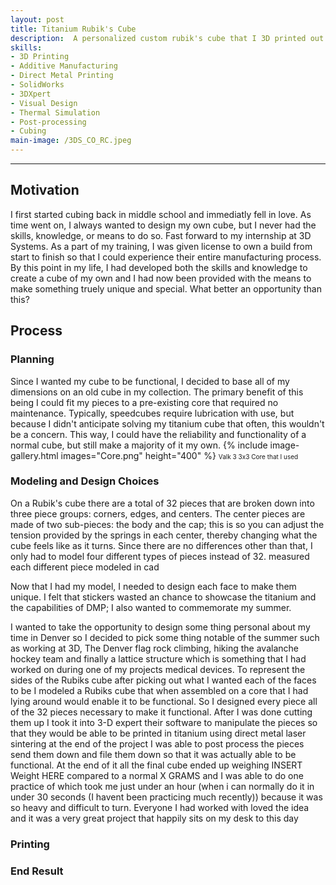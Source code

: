 ```yaml
---
layout: post
title: Titanium Rubik's Cube
description:  A personalized custom rubik's cube that I 3D printed out of titanium during my time spent with 3D Systems in Summer 2022
skills: 
- 3D Printing
- Additive Manufacturing
- Direct Metal Printing
- SolidWorks
- 3DXpert
- Visual Design
- Thermal Simulation
- Post-processing
- Cubing
main-image: /3DS_CO_RC.jpeg
---
```

---
## Motivation
I first started cubing back in middle school and immediatly fell in love. As time went on, I always wanted to design my own cube, but I never had the skills, knowledge, or means to do so. Fast forward to my internship at 3D Systems. As a part of my training, I was given license to own a build from start to finish so that I could experience their entire manufacturing process. By this point in my life, I had developed both the skills and knowledge to create a cube of my own and I had now been provided with the means to make something truely unique and special. What better an opportunity than this? <!-- fix this sentence? --> 

## Process
### Planning
Since I wanted my cube to be functional, I decided to base all of my dimensions on an old cube in my collection. The primary benefit of this being I could fit my pieces to a pre-existing core that required no maintenance. Typically, speedcubes require lubrication with use, but because I didn't anticipate solving my titanium cube that often, this wouldn't be a concern. This way, I could have the reliability and functionality of a normal cube, but still make a majority of it my own. 
{% include image-gallery.html images="Core.png" height="400" %}
<span style="font-size: 10px"> Valk 3 3x3 Core that I used </span>

### Modeling and Design Choices
<!-- talk about modeling the pieces -->
On a Rubik's cube there are a total of 32 pieces that are broken down into three piece groups: corners, edges, and centers. The center pieces are made of two sub-pieces: the body and the cap; this is so you can adjust the tension provided by the springs in each center, thereby changing what the cube feels like as it turns. Since there are no differences other than that, I only had to model four different types of pieces instead of 32. 
measured each different piece
modeled in cad
<!-- talk about my reasons for each piece also can make a joke about actually having to model 26 pieces, which is better than 32 but not as great as 4 -->
Now that I had my model, I needed to design each face to make them unique. I felt that stickers wasted an chance to showcase the titanium and the capabilities of DMP; I also wanted to commemorate my summer. 
<!-- mention the usage of magics?? -->
 I wanted to take the opportunity to design some thing personal about my time in Denver so I decided to pick some thing notable of the summer such as working at 3D, The Denver flag rock climbing, hiking the avalanche hockey team and finally a lattice structure which is something that I had worked on during one of my projects medical devices. To represent the sides of the Rubiks cube after picking out what I wanted each of the faces to be I modeled a Rubiks cube that when assembled on a core that I had lying around would enable it to be functional. So I designed every piece all of the  32 pieces necessary to make it functional. After I was done cutting them up I took it into 3-D expert their software to manipulate the pieces so that they would be able to be printed in titanium using direct metal laser sintering at the end of the project I was able to post process the pieces send them down and file them down so that it was actually able to be functional. At the end of it all the final cube ended up weighing INSERT  Weight HERE compared to a normal X GRAMS and I was able to do one practice of which took me just under an hour (when i can normally do it in under 30 seconds (I havent been practicing much recently)) because it was so heavy and difficult to turn. Everyone I had worked with loved the idea and it was a very great project that happily sits on my desk to this day

### Printing
<!-- can talk about 3dxpert build prep, how long it took, maybe include video of print, final build plate?, post processing -->

### End Result










